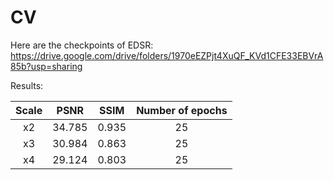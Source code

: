 # CV

Here are the checkpoints of EDSR: https://drive.google.com/drive/folders/1970eEZPjt4XuQF_KVd1CFE33EBVrA85b?usp=sharing

Results:

|   Scale   |   PSNR   |   SSIM   | Number of epochs |
|:-------:|:-------:|:-------:|:---------------:|
|   x2    | 34.785  |  0.935  |       25        |
|   x3    | 30.984  |  0.863  |       25        |
|   x4    | 29.124  |  0.803  |       25        |
